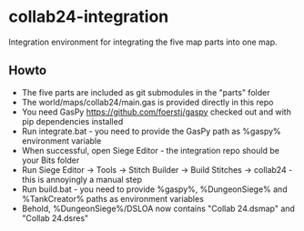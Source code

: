 # collab24-integration
Integration environment for integrating the five map parts into one map.

## Howto
- The five parts are included as git submodules in the "parts" folder
- The world/maps/collab24/main.gas is provided directly in this repo
- You need GasPy https://github.com/foerstj/gaspy checked out and with pip dependencies installed
- Run integrate.bat - you need to provide the GasPy path as %gaspy% environment variable
- When successful, open Siege Editor - the integration repo should be your Bits folder
- Run Siege Editor -> Tools -> Stitch Builder -> Build Stitches -> collab24 - this is annoyingly a manual step
- Run build.bat - you need to provide %gaspy%, %DungeonSiege% and %TankCreator% paths as environment variables
- Behold, %DungeonSiege%/DSLOA now contains "Collab 24.dsmap" and "Collab 24.dsres"
